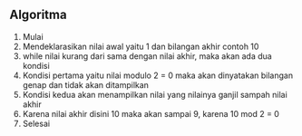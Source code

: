 ## Algoritma

1. Mulai
2. Mendeklarasikan nilai awal yaitu 1 dan bilangan akhir contoh 10
3. while nilai kurang dari sama dengan nilai akhir, maka akan ada dua kondisi
4. Kondisi pertama yaitu nilai modulo 2 = 0 maka akan dinyatakan bilangan genap dan tidak akan ditampilkan
5. Kondisi kedua akan menampilkan nilai yang nilainya ganjil sampah nilai akhir
6. Karena nilai akhir disini 10 maka akan sampai 9, karena 10 mod 2 = 0
7. Selesai
